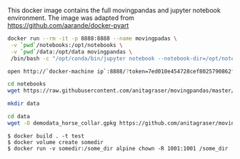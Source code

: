 This docker image contains the full movingpandas and jupyter notebook environment. The image was adapted from https://github.com/aarande/docker-pyart

```sh
docker run --rm -it -p 8888:8888 --name movingpadas \
 -v `pwd`/notebooks:/opt/notebooks \
 -v `pwd`/data:/opt/data movingpandas \
 /bin/bash -c "/opt/conda/bin/jupyter notebook --notebook-dir=/opt/notebooks --ip='*' --port=8888 --no-browser"
```

```sh
open http://`docker-machine ip`:8888/?token=7ed010e454728cef8025790862f85e928a76940d591dc9d9
```

```sh
cd notebooks
wget https://raw.githubusercontent.com/anitagraser/movingpandas/master/tutorials/3_horse_collar.ipynb

mkdir data

cd data
wget -O demodata_horse_collar.gpkg https://github.com/anitagraser/movingpandas/blob/master/tutorials/data/demodata_horse_collar.gpkg?raw=true

```


```
$ docker build . -t test
$ docker volume create somedir
$ docker run -v somedir:/some_dir alpine chown -R 1001:1001 /some_dir
```